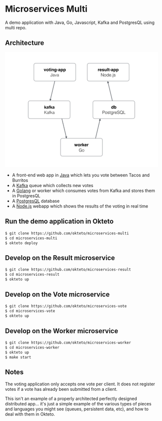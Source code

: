# Microservices Multi

A demo application with Java, Go, Javascript, Kafka and PostgresQL using multi repo.

## Architecture

![Architecture diagram](architecture.png)

* A front-end web app in [Java](https://github.com/okteto/microservices-vote) which lets you vote between Tacos and Burritos
* A [Kafka](https://bitnami.com/stack/kafka/helm) queue which collects new votes
* A [Golang](https://github.com/okteto/microservices-worker) or worker which consumes votes from Kafka and stores them in PostgresQL
* A [PostgresQL](https://bitnami.com/stack/postgresql/helm) database
* A [Node.js](https://github.com/okteto/microservices-result) webapp which shows the results of the voting in real time

## Run the demo application in Okteto

```
$ git clone https://github.com/okteto/microservices-multi
$ cd microservices-multi
$ okteto deploy
```

## Develop on the Result microservice

```
$ git clone https://github.com/okteto/microservices-result
$ cd microservices-result
$ okteto up
```

## Develop on the Vote microservice

```
$ git clone https://github.com/okteto/microservices-vote
$ cd microservices-vote
$ okteto up
```

## Develop on the Worker microservice

```
$ git clone https://github.com/okteto/microservices-worker
$ cd microservices-worker
$ okteto up
$ make start
```

## Notes

The voting application only accepts one vote per client. It does not register votes if a vote has already been submitted from a client.

This isn't an example of a properly architected perfectly designed distributed app... it's just a simple
example of the various types of pieces and languages you might see (queues, persistent data, etc), and how to
deal with them in Okteto.
